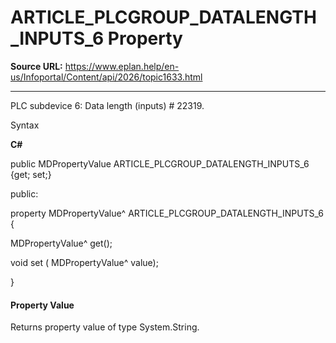 # ARTICLE_PLCGROUP_DATALENGTH_INPUTS_6 Property

**Source URL:** https://www.eplan.help/en-us/Infoportal/Content/api/2026/topic1633.html

---

PLC subdevice 6: Data length (inputs) # 22319.

Syntax

**C#**



public MDPropertyValue ARTICLE_PLCGROUP_DATALENGTH_INPUTS_6 {get; set;}

public:

property MDPropertyValue^ ARTICLE_PLCGROUP_DATALENGTH_INPUTS_6 {

   MDPropertyValue^ get();

   void set (    MDPropertyValue^ value);

}


#### Property Value

Returns property value of type System.String.

